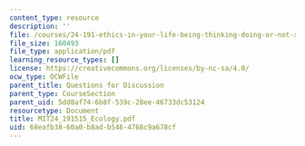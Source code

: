 ```yaml
---
content_type: resource
description: ''
file: /courses/24-191-ethics-in-your-life-being-thinking-doing-or-not-spring-2015/68eafb3860a0b8adb5464768c9a678cf_MIT24_191S15_Ecology.pdf
file_size: 160493
file_type: application/pdf
learning_resource_types: []
license: https://creativecommons.org/licenses/by-nc-sa/4.0/
ocw_type: OCWFile
parent_title: Questions for Discussion
parent_type: CourseSection
parent_uid: 5dd8af74-6b8f-539c-28ee-46733dc53124
resourcetype: Document
title: MIT24_191S15_Ecology.pdf
uid: 68eafb38-60a0-b8ad-b546-4768c9a678cf
---
```

